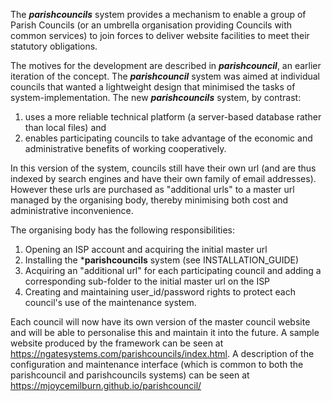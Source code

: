 The ***parishcouncils*** system provides a mechanism to enable a group of Parish Councils (or an umbrella organisation providing Councils with common services) to join forces to deliver website facilities to meet their statutory obligations.

The motives for the development are described in ***parishcouncil***, an earlier iteration of the concept. The  ***parishcouncil*** system was aimed at individual councils that wanted a lightweight design that minimised the tasks of system-implementation. The new ***parishcouncils*** system, by contrast:
1. uses a more reliable technical platform (a server-based database rather than local files) and
2. enables participating councils to take advantage of the economic and administrative benefits of working cooperatively.

In this version of the system, councils still have their own url (and are thus indexed by search engines and have their own family of email addresses). However these urls are purchased as "additional urls" to a master url managed by the organising body, thereby minimising both cost and administrative inconvenience.

The organising body has the following responsibilities:

1. Opening an ISP account and acquiring the initial master url
2. Installing the ***parishcouncils** system (see INSTALLATION_GUIDE)
3. Acquiring an "additional url" for each participating council and adding a corresponding  sub-folder to the initial master url on the ISP
4.  Creating and maintaining user_id/password rights to protect each council's use of the maintenance system.

Each council will now have its own version of the master council website and will be able to personalise this and maintain it into the future.
A sample website produced by the framework can be seen at https://ngatesystems.com/parishcouncils/index.html.  A description of the configuration and maintenance interface (which is common to both the parishcouncil and parishcouncils systems) can be seen at https://mjoycemilburn.github.io/parishcouncil/
